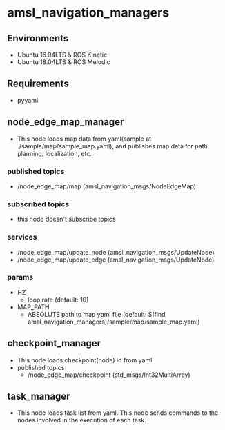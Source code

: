 # amsl_navigation_managers

## Environments
- Ubuntu 16.04LTS & ROS Kinetic
- Ubuntu 18.04LTS & ROS Melodic

## Requirements
- pyyaml

## node_edge_map_manager
- This node loads map data from yaml(sample at ./sample/map/sample_map.yaml), and publishes map data for path planning, localization, etc.
### published topics
  - /node_edge_map/map (amsl_navigation_msgs/NodeEdgeMap)
### subscribed topics
  - this node doesn't subscribe topics
### services
  - /node_edge_map/update_node (amsl_navigation_msgs/UpdateNode)
  - /node_edge_map/update_edge (amsl_navigation_msgs/UpdateNode)
### params 
- HZ
  - loop rate (default: 10)
- MAP_PATH
  - ABSOLUTE path to map yaml file (default: $(find amsl_navigation_managers)/sample/map/sample_map.yaml)

## checkpoint_manager
- This node loads checkpoint(node) id from yaml. 
- published topics
  - /node_edge_map/checkpoint (std_msgs/Int32MultiArray)

## task_manager
- This node loads task list from yaml. This node sends commands to the nodes involved in the execution of each task.
